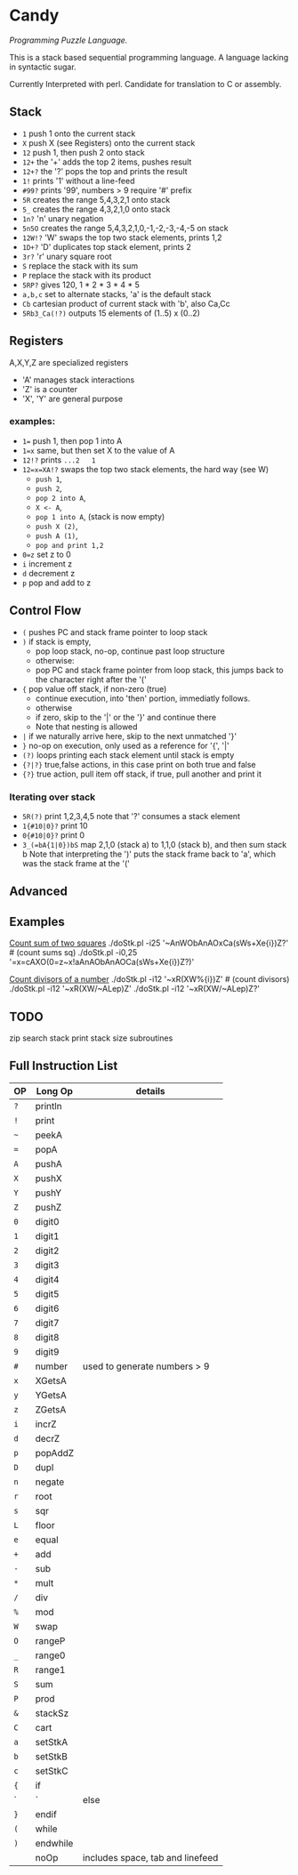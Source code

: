 # Candy
_Programming Puzzle Language._

This is a stack based sequential programming language.  A language lacking in syntactic sugar.

Currently Interpreted with perl.  Candidate for translation to C or assembly.

## Stack

* `1`     push 1 onto the current stack
* `X`     push X (see Registers) onto the current stack
* `12`    push 1, then push 2 onto stack
* `12+`   the '+' adds the top 2 items, pushes result
* `12+?`  the '?' pops the top and prints the result
* `1!`    prints '1' without a line-feed
* `#99?`  prints '99', numbers > 9 require '#' prefix
* `5R`    creates the range 5,4,3,2,1 onto stack
* `5_`    creates the range 4,3,2,1,0 onto stack
* `1n?`   'n' unary negation
* `5n5O`  creates the range 5,4,3,2,1,0,-1,-2,-3,-4,-5 on stack
* `12W!?` 'W' swaps the top two stack elements,  prints 1,2
* `1D+?`  'D' duplicates top stack element, prints 2
* `3r?`   'r' unary square root
* `S`     replace the stack with its sum
* `P`     replace the stack with its product
* `5RP?`  gives 120, 1 * 2 * 3 * 4 * 5
* `a,b,c` set to alternate stacks, 'a' is the default stack
* `Cb`    cartesian product of current stack with 'b', also Ca,Cc
* `5Rb3_Ca(!?)`  outputs 15 elements of (1..5) x (0..2)


## Registers

A,X,Y,Z are specialized registers

* 'A' manages stack interactions
* 'Z' is a counter
* 'X', 'Y' are general purpose

### examples:
* `1=`    push 1, then pop 1 into A
* `1=x`   same, but then set X to the value of A
* `12!?`  prints `...2   1`
* `12=x=XA!?` swaps the top two stack elements, the hard way (see W)
  * `push 1`,
  * `push 2`, 
  * `pop 2 into A`, 
  * `X <- A`, 
  * `pop 1 into A`,  (stack is now empty)
  * `push X (2)`, 
  * `push A (1)`, 
  * `pop and print 1,2`
* `0=z`   set z to 0
* `i`     increment z
* `d`     decrement z
* `p`     pop and add to z

## Control Flow

* `(`     pushes PC and stack frame pointer to loop stack
* `)`     if stack is empty, 
  * pop loop stack, no-op, continue past loop structure
  * otherwise:
  * pop PC and stack frame pointer from loop stack, this jumps
    back to the character right after the '('
* `{`     pop value off stack, if non-zero (true)
  * continue execution, into 'then' portion, immediatly follows.
  * otherwise
  * if zero, skip to the '|' or the '}' and continue there
  * Note that nesting is allowed
* `|`     if we naturally arrive here, skip to the next unmatched '}'
* `}`     no-op on execution, only used as a reference for '{', '|'
* `(?)`    loops printing each stack element until stack is empty
* `{?|?}`  true,false actions, in this case print on both true and false
* `{?}`    true action, pull item off stack, if true, pull another and print it

### Iterating over stack

* `5R(?)`    print 1,2,3,4,5  note that '?' consumes a stack element
* `1{#10|0}?`  print 10
* `0{#10|0}?`  print 0
* `3_(=bA{1|0})bS`  map 2,1,0 (stack a) to 1,1,0 (stack b), and
                then sum stack b
                Note that interpreting the ')' puts the stack
                frame back to 'a', which was the stack frame
                at the '('

Advanced
--------


Examples
--------
[Count sum of two squares](http://codegolf.stackexchange.com/questions/64812/count-sums-of-two-squares)
./doStk.pl -i25 '~AnWObAnAOxCa(sWs+Xe{i})Z?'  # (count sums sq)
./doStk.pl -i0,25 '=x=cAXO(0=z~x!aAnAObAnAOCa(sWs+Xe{i})Z?)'

[Count divisors of a number](http://codegolf.stackexchange.com/questions/64944/count-the-divisors-of-a-number)
./doStk.pl -i12 '~xR(XW%{i})Z'   # (count divisors)
./doStk.pl -i12 '~xR(XW/~ALep)Z'
./doStk.pl -i12 '~xR(XW/~ALep)Z?'

TODO
----
zip
search stack
print stack size
subroutines


Full Instruction List
---------------------

|OP  |Long Op  |details  |
|----|---------|---------|
| `?` |  println |  |
| `!` |  print |  |
| `~` |  peekA |  |
| `=` |  popA |  |
| `A` |  pushA |  |
| `X` |  pushX |  |
| `Y` |  pushY |  |
| `Z` |  pushZ |  |
| `0` |  digit0 |  |
| `1` |  digit1 |  |
| `2` |  digit2 |  |
| `3` |  digit3 |  |
| `4` |  digit4 |  |
| `5` |  digit5 |  |
| `6` |  digit6 |  |
| `7` |  digit7 |  |
| `8` |  digit8 |  |
| `9` |  digit9 |  |
| `#` |  number |  used to generate numbers > 9 |
| `x` |  XGetsA |  |
| `y` |  YGetsA |  |
| `z` |  ZGetsA |  |
| `i` |  incrZ |  |
| `d` |  decrZ |  |
| `p` |  popAddZ |  |
| `D` |  dupl |  |
| `n` |  negate |  |
| `r` |  root |  |
| `s` |  sqr |  |
| `L` |  floor |  |
| `e` |  equal |  |
| `+` |  add |  |
| `-` |  sub |  |
| `*` |  mult |  |
| `/` |  div |  |
| `%` |  mod |  |
| `W` |  swap |  |
| `O` |  rangeP |  |
| `_` |  range0 |  |
| `R` |  range1 |  |
| `S` |  sum |  |
| `P` |  prod |  |
| `&` |  stackSz |  |
| `C` |  cart |  |
| `a` |  setStkA |  |
| `b` |  setStkB |  |
| `c` |  setStkC |  |
| `{` |  if |  |
| `|` |  else |  |
| `}` |  endif |  |
| `(` |  while |  |
| `)` |  endwhile |  |
| ` ` |    noOp | includes space, tab and linefeed |
